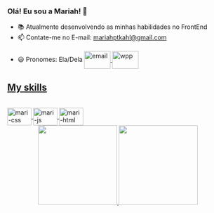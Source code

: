 ### Olá! Eu sou a Mariah! 👋



- 📚 Atualmente desenvolvendo as minhas habilidades no FrontEnd
- 📫 Contate-me no E-mail: mariahptkahl@gmail.com
- 😃 Pronomes: Ela/Dela
   <div style= "display: inline-block"><br>
     <a href="mailto:mariahptkahl@gmail.com">
        <img align="center" alt=email height="40" width="60" src="https://img.shields.io/badge/Gmail-D14836?style=for-the-badge&logo=gmail&logoColor=white">
     </a>
     <a class="whatsapp-link" href="https://web.whatsapp.com/send?phone=47989094234" target="_blank">
        <img align="center" alt=wpp height="40" width="60" src="https://img.shields.io/badge/WhatsApp-25D366?style=for-the-badge&logo=whatsapp&logoColor=white">
     </a>
   </div>
<div>
  <a href="https://github.com/Mariahptkahl">
    <h2> My skills </h2>
</div>
 <div style= "display: inline_block"><br>
  <img align="center" alt=mari-css height="40" width="55" src="https://cdn.jsdelivr.net/gh/devicons/devicon/icons/css3/css3-original.svg">
  <img align="center" alt=mari-js height="40" width="55" src="https://cdn.jsdelivr.net/gh/devicons/devicon/icons/javascript/javascript-original.svg">
  <img align="center" alt=mari-html height="40" width="55" src="https://cdn.jsdelivr.net/gh/devicons/devicon/icons/html5/html5-original.svg">
</div>
 
   
 <div align="center">
  <a href="https://github.com/Mariahptkahl">
  <img height="180em" src="https://github-readme-stats.vercel.app/api?username=Mariahptkahl&show_icons=true&theme=dracula&include_all_commits=true&count_private=true"/>
  <img height="180em" src="https://github-readme-stats.vercel.app/api/top-langs/?username=Mariahptkahl&layout=compact&langs_count=7&theme=dracula"/>
</div>


